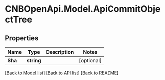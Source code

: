 # CNBOpenApi.Model.ApiCommitObjectTree

## Properties

Name | Type | Description | Notes
------------ | ------------- | ------------- | -------------
**Sha** | **string** |  | [optional] 

[[Back to Model list]](../../README.md#documentation-for-models) [[Back to API list]](../../README.md#documentation-for-api-endpoints) [[Back to README]](../../README.md)

